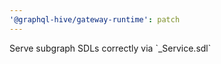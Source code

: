 ```yaml
---
'@graphql-hive/gateway-runtime': patch
---
```


Serve subgraph SDLs correctly via \`\_Service.sdl\`
